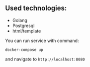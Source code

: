 ## Used technologies:
- Golang 
- Postgresql
- html/template


You can run service with command:
```
docker-compose up
```
and navigate to <code>http://localhost:8080</code>
